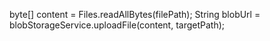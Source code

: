 byte[] content = Files.readAllBytes(filePath);
String blobUrl = blobStorageService.uploadFile(content, targetPath);
